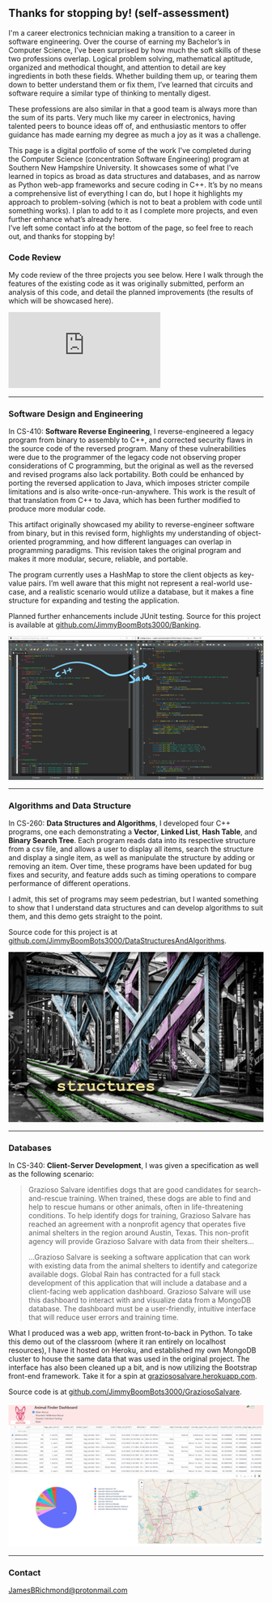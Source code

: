 ## Thanks for stopping by! (self-assessment)

I'm a career electronics technician making a transition to a career in software engineering.  Over the course of earning my Bachelor’s in Computer Science, I’ve been surprised by how much the soft skills of these two professions overlap.  Logical problem solving, mathematical aptitude, organized and methodical thought, and attention to detail are key ingredients in both these fields.  Whether building them up, or tearing them down to better understand them or fix them, I’ve learned that circuits and software require a similar type of thinking to mentally digest.

These professions are also similar in that a good team is always more than the sum of its parts.  Very much like my career  in electronics, having talented peers to bounce ideas off of, and enthusiastic mentors to offer guidance has made earning my degree as much a joy as it was a challenge.

This page is a digital portfolio of some of the work I've completed during the Computer Science (concentration Software Engineering) program at Southern New Hampshire University.  It showcases some of what I’ve learned in topics as broad as data structures and databases, and as narrow as Python web-app frameworks and secure coding in C++.  It’s by no means a comprehensive list of everything I can do, but I hope it highlights my approach to problem-solving (which is not to beat a problem with code until something works).  I plan to add to it as I complete more projects, and even further enhance what’s already here.  
I’ve left some contact info at the bottom of the page, so feel free to reach out, and thanks for stopping by!

### Code Review

My code review of the three projects you see below.  Here I walk through the features of the existing code as it was originally submitted, perform an analysis of this code, and detail the planned improvements (the results of which will be showcased here).

<div class="container">
<iframe src="https://drive.google.com/file/d/1MysUefThHCuq-Ze-aeqMAi1ix4_HHIxW/preview" frameborder="0" allowfullscreen class="video"></iframe>
</div>  
<p></p>

***

### Software Design and Engineering

In CS-410: **Software Reverse Engineering**, I reverse-engineered a legacy program from binary to assembly to C++, and corrected security flaws in the source code of the reversed program.  Many of these vulnerabilities were due to the programmer of the legacy code not observing proper considerations of C programming, but the original as well as the reversed and revised programs also lack portability.  Both could be enhanced by porting the reversed application to Java, which imposes stricter compile limitations and is also write-once-run-anywhere.  This work is the result of that translation from C++ to Java, which has been further modified to produce more modular code.  

This artifact originally showcased my ability to reverse-engineer software from binary, but in this revised form, highlights my understanding of object-oriented programming, and how different languages can overlap in programming paradigms.  This revision takes the original program and makes it more modular, secure, reliable, and portable.

The program currently uses a HashMap to store the client objects as key-value pairs.  I’m well aware that this might not represent a real-world use-case, and a realistic scenario would utilize a database, but it makes a fine structure for expanding and testing the application.  

Planned further enhancements include JUnit testing.  Source for this project is available at [github.com/JimmyBoomBots3000/Banking](https://github.com/JimmyBoomBots3000/Banking).

[![Image](/images/art1.jpg)](https://raw.githubusercontent.com/JimmyBoomBots3000/JimmyBoomBots3000.github.io/main/images/art1.jpg "C++ to Java")  

***

### Algorithms and Data Structure

In CS-260: **Data Structures and Algorithms**, I developed four C++ programs, one each demonstrating a **Vector**, **Linked List**, **Hash Table**, and **Binary Search Tree**.  Each program reads data into its respective structure from a csv file, and allows a user to display all items, search the structure and display a single item, as well as manipulate the structure by adding or removing an item.  Over time, these programs have been updated for bug fixes and security, and feature adds such as timing operations to compare performance of different operations.

I admit, this set of programs may seem pedestrian, but I wanted something to show that I understand data structures and can develop algorithms to suit them, and this demo gets straight to the point.

Source code for this project is at [github.com/JimmyBoomBots3000/DataStructuresAndAlgorithms](https://github.com/JimmyBoomBots3000/DataStructuresAndAlgorithms).

[![Image](/images/structures.jpg)](https://raw.githubusercontent.com/JimmyBoomBots3000/JimmyBoomBots3000.github.io/main/images/structures.jpg "Data Structures")  

***

### Databases

In CS-340: **Client-Server Development**, I was given a specification as well as the following  scenario: 

> Grazioso Salvare identifies dogs that are good candidates for search-and-rescue training. When trained, these dogs are able to find and help to rescue humans or other animals, often in life-threatening conditions. To help identify dogs for training, Grazioso Salvare has reached an agreement with a nonprofit agency that operates five animal shelters in the region around Austin, Texas. This non-profit agency will provide Grazioso Salvare with data from their shelters...  
> 
> ...Grazioso Salvare is seeking a software application that can work with existing data from the animal shelters to identify and categorize available dogs. Global Rain has contracted for a full stack development of this application that will include a database and a client-facing web application dashboard. Grazioso Salvare will use this dashboard to interact with and visualize data from a MongoDB database. The dashboard must be a user-friendly, intuitive interface that will reduce user errors and training time.

What I produced was a web app, written front-to-back in Python.  To take this demo out of the classroom (where it ran entirely on localhost resources), I have it hosted on Heroku, and established my own MongoDB cluster to house the same data that was used in the original project.  The interface has also been cleaned up a bit, and is now utilizing the Bootstrap front-end framework.  Take it for a spin at [graziososalvare.herokuapp.com](https://graziososalvare.herokuapp.com/).

Source code is at [github.com/JimmyBoomBots3000/GraziosoSalvare](https://github.com/JimmyBoomBots3000/GraziosoSalvare).

[![Image](/images/new_3[1].PNG)](https://graziososalvare.herokuapp.com/ "Grazioso Salvare web app")  

***

### Contact

[JamesBRichmond@protonmail.com](mailto:JamesBRichmond@protonmail.com)
